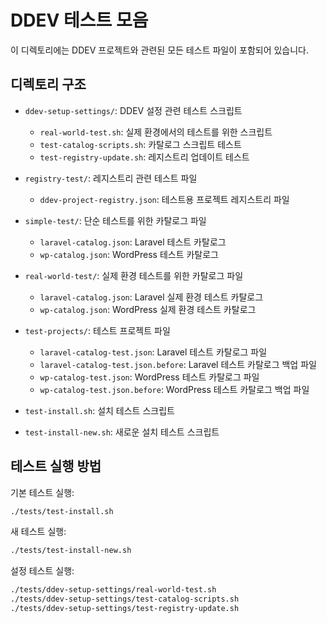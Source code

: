 # DDEV 테스트 모음

이 디렉토리에는 DDEV 프로젝트와 관련된 모든 테스트 파일이 포함되어 있습니다.

## 디렉토리 구조

- `ddev-setup-settings/`: DDEV 설정 관련 테스트 스크립트
  - `real-world-test.sh`: 실제 환경에서의 테스트를 위한 스크립트
  - `test-catalog-scripts.sh`: 카탈로그 스크립트 테스트
  - `test-registry-update.sh`: 레지스트리 업데이트 테스트

- `registry-test/`: 레지스트리 관련 테스트 파일
  - `ddev-project-registry.json`: 테스트용 프로젝트 레지스트리 파일

- `simple-test/`: 단순 테스트를 위한 카탈로그 파일
  - `laravel-catalog.json`: Laravel 테스트 카탈로그
  - `wp-catalog.json`: WordPress 테스트 카탈로그

- `real-world-test/`: 실제 환경 테스트를 위한 카탈로그 파일
  - `laravel-catalog.json`: Laravel 실제 환경 테스트 카탈로그
  - `wp-catalog.json`: WordPress 실제 환경 테스트 카탈로그

- `test-projects/`: 테스트 프로젝트 파일
  - `laravel-catalog-test.json`: Laravel 테스트 카탈로그 파일
  - `laravel-catalog-test.json.before`: Laravel 테스트 카탈로그 백업 파일
  - `wp-catalog-test.json`: WordPress 테스트 카탈로그 파일
  - `wp-catalog-test.json.before`: WordPress 테스트 카탈로그 백업 파일

- `test-install.sh`: 설치 테스트 스크립트
- `test-install-new.sh`: 새로운 설치 테스트 스크립트

## 테스트 실행 방법

기본 테스트 실행:
```bash
./tests/test-install.sh
```

새 테스트 실행:
```bash
./tests/test-install-new.sh
```

설정 테스트 실행:
```bash
./tests/ddev-setup-settings/real-world-test.sh
./tests/ddev-setup-settings/test-catalog-scripts.sh
./tests/ddev-setup-settings/test-registry-update.sh
``` 